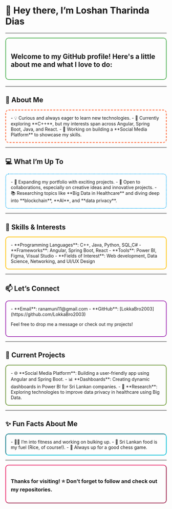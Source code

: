 # 👋 Hey there, I’m Loshan Tharinda Dias

---

<div style="border: 2px solid #4CAF50; border-radius: 10px; padding: 15px; margin-bottom: 20px;">
  <h2>Welcome to my GitHub profile! Here's a little about me and what I love to do:</h2>
</div>

---

## 👀 About Me
<div style="border: 2px dashed #FF5722; border-radius: 10px; padding: 15px;">
- 💡 Curious and always eager to learn new technologies.
- 🌱 Currently exploring **C++**, but my interests span across Angular, Spring Boot, Java, and React.
- 🎯 Working on building a **Social Media Platform** to showcase my skills.

</div>

---

## 💻 What I’m Up To
<div style="border: 2px dotted #03A9F4; border-radius: 10px; padding: 15px;">
- 🚀 Expanding my portfolio with exciting projects.
- 💞️ Open to collaborations, especially on creative ideas and innovative projects.
- 📚 Researching topics like **Big Data in Healthcare** and diving deep into **blockchain**, **AI**, and **data privacy**.
</div>

---

## 🌟 Skills & Interests
<div style="border: 2px solid #FFC107; border-radius: 10px; padding: 15px;">
- **Programming Languages**: C++, Java, Python, SQL,C#
- **Frameworks**: Angular, Spring Boot, React
- **Tools**: Power BI, Figma, Visual Studio
- **Fields of Interest**: Web development, Data Science, Networking, and UI/UX Design
</div>

---

## 📫 Let’s Connect
<div style="border: 2px double #9C27B0; border-radius: 10px; padding: 15px;">
- **Email**: ranamuni11@gmail.com
- **GitHub**: [LokkaBro2003](https://github.com/LokkaBro2003)

Feel free to drop me a message or check out my projects!
</div>

---

## 🚧 Current Projects
<div style="border: 2px groove #8BC34A; border-radius: 10px; padding: 15px;">
- 🌐 **Social Media Platform**: Building a user-friendly app using Angular and Spring Boot.
- 📊 **Dashboards**: Creating dynamic dashboards in Power BI for Sri Lankan companies.
- 🧪 **Research**: Exploring technologies to improve data privacy in healthcare using Big Data.
</div>

---

## ✨ Fun Facts About Me
<div style="border: 2px inset #00BCD4; border-radius: 10px; padding: 15px;">
- 🏋️‍♂️ I’m into fitness and working on bulking up.
- 🍚 Sri Lankan food is my fuel (Rice, of course!).
- 🎉 Always up for a good chess game.
</div>

---



<div style="border: 2px outset #E91E63; border-radius: 10px; padding: 15px;">
  <h3>Thanks for visiting! ⭐ Don’t forget to follow and check out my repositories.</h3>
</div>
